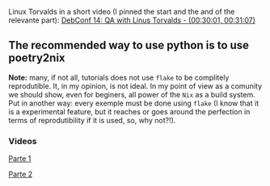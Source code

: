 


Linux Torvalds in a short video (I pinned the start and the and of the relevante part): 
[DebConf 14: QA with Linus Torvalds - (00:30:01, 00:31:07)](https://www.youtube.com/embed/5PmHRSeA2c8?start=1801&end=1867&version=3)


## The recommended way to use python is to use poetry2nix



**Note:** many, if not all, tutorials does not use `flake` to be complitely reprodutible. It, in my opinion, 
is not ideal. In my point of view as a comunity we should show, even for beginers, all power of the `Nix` as a 
build system. Put in another way: every exemple must be done using `flake` (I know that it is a experimental feature, 
but it reaches or goes around the perfection in terms of reprodutibility if it is used, so, why not?!).  

### Videos

[Parte 1](https://www.youtube.com/watch?v=XfqJulSAPBQ) 

[Parte 2](https://www.youtube.com/watch?v=XzxvChwMRVY)
